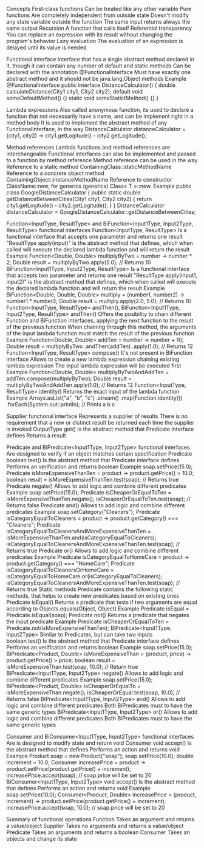 Concepts
  First-class functions
    Can be treated like any other variable
  Pure functions
    Are completely independent from outside state
    Doesn't modify any state variable outside the function
    The same input returns always the same output
  Recursion
    A function that calls itself
  Referential transparency
    You can replace an expression with its result without changing the program's behavior
  Lazy evaluation
    The evaluation of an expression is delayed until its value is needed

Functional interface
  Interface that has a single abstract method declared in it,
    though it can contain any number of default and static methods
  Can be declared with the annotation @FunctionalInterface
  Must have exactly one abstract method and it should not be java.lang.Object methods
  Example
    @FunctionalInterface
    public interface DistanceCalculator() {
      double calculateDistance(City1 city1, City2 city2);
      default void someDefaultMethod() {}
      static void someStatictMethod() {}
    }

Lambda expressions
  Also called anonymous function, its used to declare a function that not necessarily have a name,
    and can be implement right in a method body
  It is used to implement the abstract method of any FunctionalInterface, in the way
    DistanceCalculator distanceCalculator = (city1, city2) -> city1.getLogitude() - city2.getLogitude();

Method references
  Lambda functions and method references are interchangeable
  Functional interfaces can also be implemented and passed to a function by method reference
  Method reference can be used in the way 
    Reference to a static method
      ContainingClass::staticMethodName
    Reference to a concrete object method
      ContainingObject::instanceMethodName
    Reference to constructor
      ClassName::new, for generics (generics) Class< T >::new.
  Example
    public class GoogleDistanceCalculator {
      public static double getDistanceBetweenCities(City1 city1, City2 city2) {
        return city1.getLogitude() - city2.getLogitude();
      }
    }
    DistanceCalculator distanceCalculator = GoogleDistanceCalculator::getDistanceBetweenCities;

Function<InputType, ResultType> and BiFunction<Input1Type, Input2Type, ResultType> functional interfaces
  Function<InputType, ResultType>
    Is a functional interface that accepts one parameter and returns one result
    "ResultType apply(input)" is the abstract method that defines, 
      which when called will execute the declared lambda function and will return the result
    Example
      Function<Double, Double> multiplyByTwo = number -> number * 2;
      Double result = multiplyByTwo.apply(5.0); // Returns 10      
  BiFunction<Input1Type, Input2Type, ResultType>
    Is a functional interface that accepts two parameter and returns one result
    "ResultType apply(input1, input2)" is the abstract method that defines, 
      which when called will execute the declared lambda function and will return the result
    Example
      BiFunction<Double, Double, Double> multiply = (number1, number2) -> number1 * number2;
      Double result = multiply.apply(2.0, 5.0); // Returns 10
  Function<InputType, ResultType> andThen(), BiFunction<Input1Type, Input2Type, ResultType> andThen()
    Offers the posibility to chain different Function and BiFunction interfaces, 
      applying the next function to the result of the previous function
    When chaining through this method, 
      the arguments of the input lambda function must match the result of the previous function
    Example
      Function<Double, Double> addTen = number -> number + 10;
      Double result = multiplyByTwo
                .andThen(addTen)
                .apply(1.0); // Returns 12
  Function<InputType, ResultType> compose()
    It's not present in BiFunction interface
    Allows to create a new lambda expression chaining existing lambda expression
    The input lambda expression will be executed first
    Example
      Function<Double, Double> multiplyByTwoAndAddTen = addTen.compose(multiplyByTwo);
      Double result = multiplyByTwoAndAddTen.apply(1.0); // Returns 12
  Function<InputType, ResultType> identity()
    Returns the exact input of the lambda function
    Example
      Arrays.asList("a", "b", "c")
                .stream()
                .map(Function.identity())
                .forEach(System.out::println); // Prints a b c

Supplier<OutputType> functional interface
  Represents a supplier of results
  There is no requirement that a new or distinct result be returned 
    each time the supplier is invoked
  OutputType get()
    Is the abstract method that Predicate interface defines
    Returns a result

Predicate<InputType> and BiPredicate<Input1Type, Input2Type> functional interfaces
  Are designed to verify if an object matches certain specification
  Predicate<InputType>
    boolean test() 
      Is the abstract method that Predicate interface defines
      Performs an verification and returns boolean
      Example 
        soap.setPrice(15.0);
        Predicate<Product> isMoreExpensiveThanTen = product -> product.getPrice() > 10.0;
        boolean result = isMoreExpensiveThanTen.test(soap); // Returns true
    Predicate<InputType> negate()
      Allows to add logic and combine different predicates
      Example
        soap.setPrice(15.0);
        Predicate<Product> isCheaperOrEqualToTen = isMoreExpensiveThanTen.negate();
        isCheaperOrEqualToTen.test(soap); // Returns false
    Predicate<InputType> and()
      Allows to add logic and combine different predicates
      Example
        soap.setCategory("Cleaners");
        Predicate<Product> isCategoryEqualToCleaners = product -> product.getCategory() === "Cleaners";
        Predicate<Product> isCategoryEqualToCleanersAndMoreExpensiveThanTen = isMoreExpensiveThanTen.and(isCategoryEqualToCleaners);
        isCategoryEqualToCleanersAndMoreExpensiveThanTen.test(soap); // Returns true
    Predicate<InputType> or()
      Allows to add logic and combine different predicates
      Example
        Predicate<Product> isCategoryEqualToHomeCare = product -> product.getCategory() === "HomeCare";
        Predicate<Product> isCategoryEqualToCleanersOrHomeCare = isCategoryEqualToHomeCare.or(isCategoryEqualToCleaners);
        isCategoryEqualToCleanersAndMoreExpensiveThanTen.test(soap); // Returns true
    Static methods
      Predicate contains the following static methods, that helps to create new predicates based on existing ones
      Predicate<InputType> isEqual()
        Returns a predicate that tests if two arguments are equal according to Objects.equals(Object, Object)
        Example
          Predicate<Product> isEqual = Predicate.isEqual(soap);
      Predicate<InputType> not()
        Returns a predicate that negates the input predicate
        Example
          Predicate<Product> isCheaperOrEqualToTen = Predicate.not(isMoreExpensiveThanTen);
  BiPredicate<Input1Type, Input2Type>
    Similar to Predicates, but can take two inputs    
    boolean test() 
      Is the abstract method that Predicate interface defines
      Performs an verification and returns boolean
      Example 
        soap.setPrice(15.0);
        BiPredicate<Product, Double> isMoreExpensiveThan = (product, price) -> product.getPrice() > price;
        boolean result = isMoreExpensiveThan.test(soap, 10.0); // Return true
    BiPredicate<Input1Type, Input2Type> negate()
      Allows to add logic and combine different predicates
      Example
        soap.setPrice(15.0);
        BiPredicate<Product, Double> isCheaperOrEqualTo = isMoreExpensiveThan.negate();
        isCheaperOrEqual.test(soap, 10.0); // Returns false
    BiPredicate<Input1Type, Input2Type> and()
      Allows to add logic and combine different predicates
      Both BiPredicates must to have the same generic types
    BiPredicate<Input1Type, Input2Type> or()
      Allows to add logic and combine different predicates
      Both BiPredicates must to have the same generic types

Consumer<Input1Type> and BiConsumer<Input1Type, Input2Type> functional interfaces
  Are is designed to modify state and return void
  Consumer<InputType>
    void accept() 
      Is the abstract method that defines
      Performs an action and returns void
      Example
        Product soap = new Product("soap");
        soap.setPrice(10.0);
        double increment = 10.0;
        Consumer<Product> increasePrice = product -> product.setPrice(product.getPrice() + increment);
        increasePrice.accept(soap); // soap.price will be set to 20
  BiConsumer<Input1Type, Input2Type>
    void accept() 
      Is the abstract method that defines
      Performs an action and returns void
      Example
        soap.setPrice(10.0);
        Consumer<Product, Double> increasePrice = (product, increment) -> product.setPrice(product.getPrice() + increment);
        increasePrice.accept(soap, 10.0); // soap.price will be set to 20

Summary of functional operations
  Function
    Takes an argument and returns a value/object
  Supplier
    Takes no arguments and returns a value/object
  Predicate
    Takes an arguments and returns a boolean
  Consumer
    Takes an objects and change its state